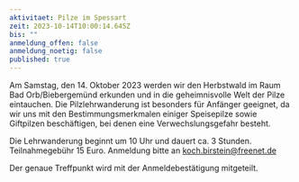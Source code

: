 ```yaml
---
aktivitaet: Pilze im Spessart
zeit: 2023-10-14T10:00:14.645Z
bis: ""
anmeldung_offen: false
anmeldung_noetig: false
published: true
---
```

Am Samstag, den 14. Oktober 2023 werden wir den Herbstwald im Raum Bad Orb/Biebergemünd erkunden und in die geheimnisvolle Welt der Pilze eintauchen. Die Pilzlehrwanderung ist besonders für Anfänger geeignet, da wir uns mit den Bestimmungsmerkmalen einiger Speisepilze sowie Giftpilzen beschäftigen, bei denen eine Verwechslungsgefahr besteht.

Die Lehrwanderung beginnt um 10 Uhr und dauert ca. 3 Stunden. Teilnahmegebühr 15 Euro.
Anmeldung bitte an [koch.birstein@freenet.de](koch.birstein@freenet.de)

Der genaue Treffpunkt wird mit der Anmeldebestätigung mitgeteilt.